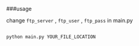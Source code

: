 ###usage

change `ftp_server` , `ftp_user` , `ftp_pass` in main.py

```bash

python main.py YOUR_FILE_LOCATION

```
